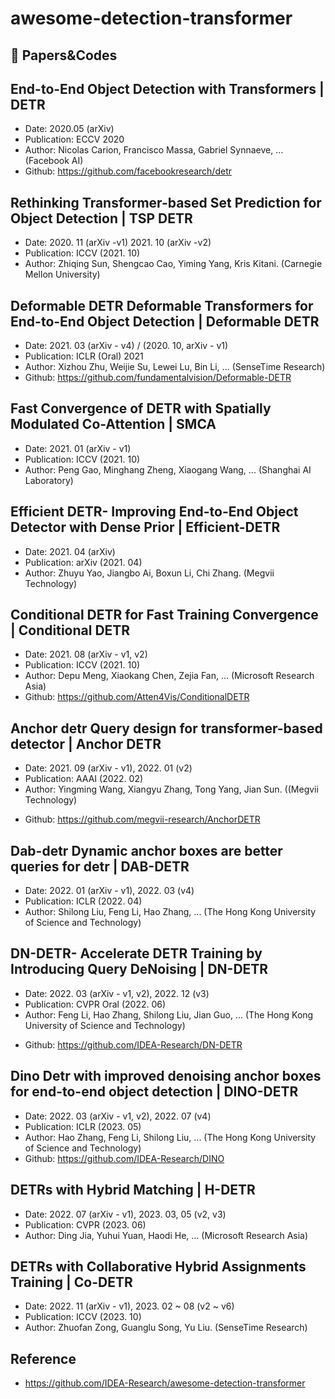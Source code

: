 awesome-detection-transformer
==

:paperclip: Papers&Codes
--

##  End-to-End Object Detection with Transformers | DETR
- Date: 2020.05 (arXiv)
- Publication: ECCV 2020
- Author: Nicolas Carion, Francisco Massa, Gabriel Synnaeve, ... (Facebook AI)
- Github: https://github.com/facebookresearch/detr

##  Rethinking Transformer-based Set Prediction for Object Detection | TSP DETR
* Date: 2020. 11 (arXiv -v1) 2021. 10 (arXiv -v2)
* Publication: ICCV (2021. 10)
* Author: Zhiqing Sun, Shengcao Cao, Yiming Yang, Kris Kitani. (Carnegie Mellon University)

##  Deformable DETR Deformable Transformers for End-to-End Object Detection | Deformable DETR
- Date: 2021. 03 (arXiv - v4) / (2020. 10, arXiv - v1)
- Publication: ICLR (Oral) 2021
- Author: Xizhou Zhu, Weijie Su, Lewei Lu, Bin Li, ... (SenseTime Research)
- Github: https://github.com/fundamentalvision/Deformable-DETR

##  Fast Convergence of DETR with Spatially Modulated Co-Attention | SMCA
* Date: 2021. 01 (arXiv - v1)
* Publication: ICCV (2021. 10)
* Author: Peng Gao, Minghang Zheng, Xiaogang Wang, ... (Shanghai AI Laboratory)

##  Efficient DETR- Improving End-to-End Object Detector with Dense Prior | Efficient-DETR
- Date: 2021. 04 (arXiv)
- Publication: arXiv (2021. 04)
- Author: Zhuyu Yao, Jiangbo Ai, Boxun Li, Chi Zhang. (Megvii Technology)

##  Conditional DETR for Fast Training Convergence | Conditional DETR
* Date: 2021. 08 (arXiv - v1, v2)
* Publication: ICCV (2021. 10)
* Author: Depu Meng, Xiaokang Chen, Zejia Fan, ... (Microsoft Research Asia)
* Github: https://github.com/Atten4Vis/ConditionalDETR

##  Anchor detr Query design for transformer-based detector | Anchor DETR
* Date: 2021. 09 (arXiv - v1), 2022. 01 (v2)
* Publication: AAAI (2022. 02)
* Author: Yingming Wang, Xiangyu Zhang, Tong Yang, Jian Sun. ((Megvii Technology)
- Github: https://github.com/megvii-research/AnchorDETR

##  Dab-detr Dynamic anchor boxes are better queries for detr | DAB-DETR
* Date: 2022. 01 (arXiv - v1), 2022. 03 (v4)
* Publication: ICLR (2022. 04)
* Author: Shilong Liu, Feng Li, Hao Zhang, ... (The Hong Kong University of Science and Technology)

##  DN-DETR- Accelerate DETR Training by Introducing Query DeNoising | DN-DETR
* Date: 2022. 03 (arXiv - v1, v2), 2022. 12 (v3)
* Publication: CVPR Oral (2022. 06)
* Author: Feng Li, Hao Zhang, Shilong Liu, Jian Guo, ... (The Hong Kong University of Science and Technology)
- Github: https://github.com/IDEA-Research/DN-DETR

##  Dino Detr with improved denoising anchor boxes for end-to-end object detection | DINO-DETR
- Date: 2022. 03 (arXiv - v1, v2), 2022. 07 (v4)
- Publication: ICLR (2023. 05)
- Author: Hao Zhang, Feng Li, Shilong Liu, ... (The Hong Kong University of Science and Technology)
- Github: https://github.com/IDEA-Research/DINO

##  DETRs with Hybrid Matching | H-DETR
* Date: 2022. 07 (arXiv - v1), 2023. 03, 05 (v2, v3)
* Publication: CVPR (2023. 06)
* Author: Ding Jia, Yuhui Yuan, Haodi He, ... (Microsoft Research Asia)

##  DETRs with Collaborative Hybrid Assignments Training | Co-DETR
- Date: 2022. 11 (arXiv - v1), 2023. 02 ~ 08 (v2 ~ v6)
- Publication: ICCV (2023. 10)
- Author: Zhuofan Zong, Guanglu Song, Yu Liu. (SenseTime Research)

## Reference
- https://github.com/IDEA-Research/awesome-detection-transformer

